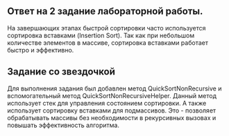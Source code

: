 ## Ответ на 2 задание лабораторной работы.
На завершающих этапах быстрой сортировки часто используется сортировка вставками (Insertion Sort). 
Так как при небольшом количестве элементов в массиве, сортировка вставками работает быстро и эффективно.
## Задание со звездочкой
Для выполнения задания был добавлен метод QuickSortNonRecursive и вспомогательный метод QuickSortNonRecursiveHelper.
Данный метод использует стек для управления состоянием сортировки. А также использует сортировку вставками для подмассивов.
Это - позволяет обрабатывать массивы без необходимости в рекурсивных вызовах и повышать эффективность алгоритма.
